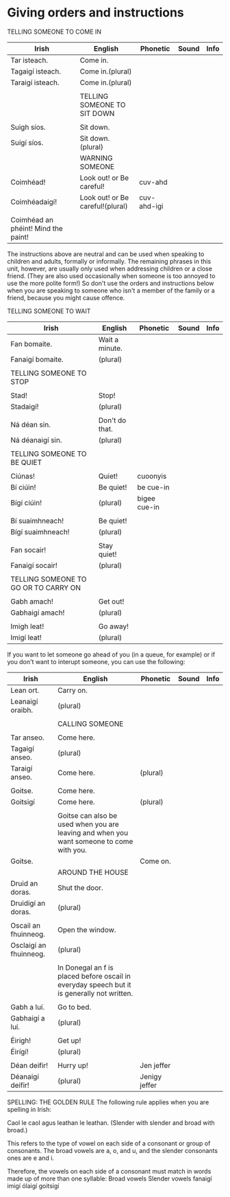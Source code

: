 # Giving orders and instructions

TELLING SOMEONE TO COME IN

|Irish|English|Phonetic|Sound|Info|
|------|-------|--------|-----|----|
|Tar isteach. |Come in.
|Tagaigí isteach. |Come in.(plural)
|Taraigí isteach. |Come in.(plural)
||
||TELLING SOMEONE TO SIT DOWN
||
|Suigh síos. |Sit down.
|Suígí síos. |Sit down.(plural)
||WARNING SOMEONE
|Coimhéad! |Look out! or Be careful!|cuv-ahd
|Coimhéadaigí! |Look out! or Be careful!(plural)|cuv-ahd-igi
||
|Coimhéad an phéint! Mind the paint!


The instructions above are neutral and can be used when speaking to children and adults, formally or informally.
The remaining phrases in this unit, however, are usually only used when addressing children or a close friend. (They are also used occasionally when someone is too annoyed to use the more polite form!)
So don't use the orders and instructions below when you are speaking to someone who isn't a member of the family or a friend, because you might cause offence.


TELLING SOMEONE TO WAIT


|Irish|English|Phonetic|Sound|Info|
|------|-------|--------|-----|----|
|Fan bomaite. |Wait a minute.
|Fanaigí bomaite.|(plural)
||
|TELLING SOMEONE TO STOP
||
|Stad! |Stop!
|Stadaigí!|(plural)
||
|Ná déan sin. |Don't do that.
|Ná déanaigí sin.|(plural)
||
|TELLING SOMEONE TO BE QUIET
||
|Ciúnas! |Quiet!|cuoonyis
|Bí ciúin! |Be quiet!|be cue-in
|Bígí ciúin!|(plural)|bigee cue-in
||
|Bí suaimhneach! |Be quiet!
|Bígí suaimhneach!|(plural)
||
|Fan socair! |Stay quiet!
|Fanaigí socair!|(plural)
||
|TELLING SOMEONE TO GO OR TO CARRY ON
||
|Gabh amach! |Get out!
|Gabhaigí amach!|(plural)
||
|Imigh leat! |Go away!
|Imigí leat!|(plural)

If you want to let someone go ahead of you (in a queue, for example) or if you don't want to interupt someone, you can use the following:


|Irish|English|Phonetic|Sound|Info|
|------|-------|--------|-----|----|
|Lean ort. |Carry on.
|Leanaigí oraibh.|(plural)
||
||CALLING SOMEONE
||
|Tar anseo. |Come here.
|Tagaigí anseo.|(plural)
|Taraigí anseo. |Come here.|(plural)
||
|Goitse. |Come here.
|Goitsigí |Come here.|(plural)
||
||Goitse can also be used when you are leaving and when you want someone to come with you.
|Goitse. ||Come on.
||AROUND THE HOUSE
|Druid an doras. |Shut the door.
|Druidigí an doras.|(plural)
||
|Oscail an fhuinneog. |Open the window.
|Osclaigí an fhuinneog.|(plural)
||
||In Donegal an f is placed before oscail in everyday speech but it is generally not written.
||
|Gabh a luí. |Go to bed.
|Gabhaigí a luí.|(plural)
||
|Éirigh! |Get up!
|Éirígí!|(plural)
||
|Déan deifir! |Hurry up!|Jen jeffer
|Déanaigí deifir!|(plural)|Jenigy jeffer


SPELLING: THE GOLDEN RULE
The following rule applies when you are spelling in Irish:

Caol le caol agus leathan le leathan.
(Slender with slender and broad with broad.)

This refers to the type of vowel on each side of a consonant or group of consonants. The broad vowels are a, o, and u, and the slender consonants ones are e and i.

Therefore, the vowels on each side of a consonant must match in words made up of more than one syllable:
Broad vowels	Slender vowels
fanaigí	imigí
ólaigí	goitsigí